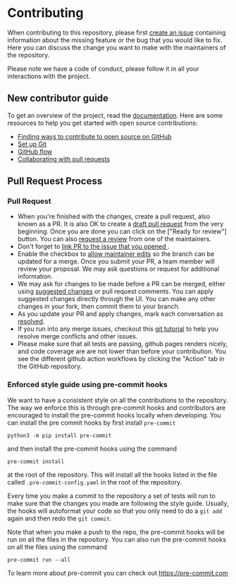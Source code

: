 # Contributing

When contributing to this repository, please first [create an issue](https://github.com/ComputationalPhysiology/ukb-atlas/issues/new) containing information about the missing feature or the bug that you would like to fix. Here you can discuss the change you want to make with the maintainers of the repository.

Please note we have a code of conduct, please follow it in all your interactions with the project.

## New contributor guide

To get an overview of the project, read the [documentation](https://ComputationalPhysiology.github.io/ukb-atlas/). Here are some resources to help you get started with open source contributions:


- [Finding ways to contribute to open source on GitHub](https://docs.github.com/en/get-started/exploring-projects-on-github/finding-ways-to-contribute-to-open-source-on-github)
- [Set up Git](https://docs.github.com/en/get-started/quickstart/set-up-git)
- [GitHub flow](https://docs.github.com/en/get-started/quickstart/github-flow)
- [Collaborating with pull requests](https://docs.github.com/en/github/collaborating-with-pull-requests)

## Pull Request Process


### Pull Request

- When you're finished with the changes, create a pull request, also known as a PR. It is also OK to create a [draft pull request](https://github.blog/2019-02-14-introducing-draft-pull-requests/) from the very beginning. Once you are done you can click on the ["Ready for review"] button. You can also [request a review](https://docs.github.com/en/pull-requests/collaborating-with-pull-requests/proposing-changes-to-your-work-with-pull-requests/requesting-a-pull-request-review) from one of the maintainers.
- Don't forget to [link PR to the issue that you opened ](https://docs.github.com/en/issues/tracking-your-work-with-issues/linking-a-pull-request-to-an-issue).
- Enable the checkbox to [allow maintainer edits](https://docs.github.com/en/github/collaborating-with-issues-and-pull-requests/allowing-changes-to-a-pull-request-branch-created-from-a-fork) so the branch can be updated for a merge.
Once you submit your PR, a team member will review your proposal. We may ask questions or request for additional information.
- We may ask for changes to be made before a PR can be merged, either using [suggested changes](https://docs.github.com/en/github/collaborating-with-issues-and-pull-requests/incorporating-feedback-in-your-pull-request) or pull request comments. You can apply suggested changes directly through the UI. You can make any other changes in your fork, then commit them to your branch.
- As you update your PR and apply changes, mark each conversation as [resolved](https://docs.github.com/en/github/collaborating-with-issues-and-pull-requests/commenting-on-a-pull-request#resolving-conversations).
- If you run into any merge issues, checkout this [git tutorial](https://lab.github.com/githubtraining/managing-merge-conflicts) to help you resolve merge conflicts and other issues.
- Please make sure that all tests are passing, github pages renders nicely, and code coverage are are not lower than before your contribution. You see the different github action workflows by clicking the "Action" tab in the GitHub repository.


### Enforced style guide using pre-commit hooks

We want to have a consistent style on all the contributions to the repository. The way we enforce this is through pre-commit hooks and contributors are encouraged to install the pre-commit hooks locally when developing. You can install the pre commit hooks by first install `pre-commit`
```
python3 -m pip install pre-commit
```
and then install the pre-commit hooks using the command
```
pre-commit install
```
at the root of the repository. This will install all the hooks listed in the file called `.pre-commit-config.yaml` in the root of the repository.

Every time you make a commit to the repository a set of tests will run to make sure that the changes you made are following the style guide. Usually, the hooks will autoformat your code so that you only need to do a `git add` again and then redo the `git commit`.

Note that when you make a push to the repo, the pre-commit hooks will be run on all the files in the repository. You can also run the pre-commit hooks on all the files using the command
```
pre-commit run --all
```
To learn more about pre-commit you can check out https://pre-commit.com
